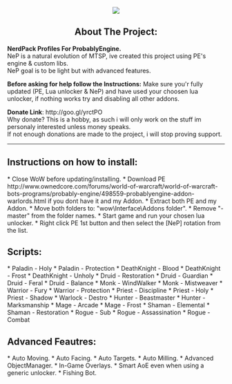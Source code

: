 <p align="center">
	<img src="https://dl.dropboxusercontent.com/u/101560647/splash.png"/><br/>
</p>


<h2 align="center">About The Project:</h2>
<p>
<b>NerdPack Profiles For ProbablyEngine.</b><br/>
NeP is a natural evolution of MTSP, ive created this project using PE's engine & custom libs. <br/>
NeP goal is to be light but with advanced features.

<p><b>Before asking for help follow the Instructions:</b> Make sure you'r fully updated (PE, Lua unlocker & NeP) and have used your choosen lua unlocker, if nothing works try and disabling all other addons. </p>

<p><b>Donate Link</b>: http://goo.gl/yrctPO <br/>
Why donate? This is a hobby, as such i will only work on the stuff im personaly interested unless money speaks. <br/>
If not enough donations are made to the project, i will stop proving support.
</p>

---------------------------------------------------------------
<h2>Instructions on how to install:</h2>
* Close WoW before updating/installing.
* Download PE http://www.ownedcore.com/forums/world-of-warcraft/world-of-warcraft-bots-programs/probably-engine/498559-probablyengine-addon-warlords.html if you dont have it and my Addon.
* Extract both PE and my Addon.
* Move both folders to: "wow\Interface\Addons folder".
* Remove "-master" from the folder names.
* Start game and run your chosen lua unlocker.
* Right click PE 1st button and then select the [NeP] rotation from the list.

<h2>Scripts:</h2>
* Paladin - Holy
* Paladin - Protection
* DeathKnight - Blood
* DeathKnight - Frost
* DeathKnight - Unholy
* Druid - Restoration
* Druid - Guardian
* Druid - Feral
* Druid - Balance
* Monk - WindWalker
* Monk - Mistweaver
* Warrior - Fury
* Warrior - Protection
* Priest - Discipline
* Priest - Holy
* Priest - Shadow
* Warlock - Destro
* Hunter - Beastmaster
* Hunter - Marksmanship
* Mage - Arcade
* Mage - Frost
* Shaman - Elemental
* Shaman - Restoration
* Rogue - Sub
* Rogue - Assassination
* Rogue - Combat

<h2>Advanced Feautres:</h2>
* Auto Moving.
* Auto Facing.
* Auto Targets.
* Auto Milling.
* Advanced ObjectManager.
* In-Game Overlays.
* Smart AoE even when using a generic unlocker.
* Fishing Bot.
